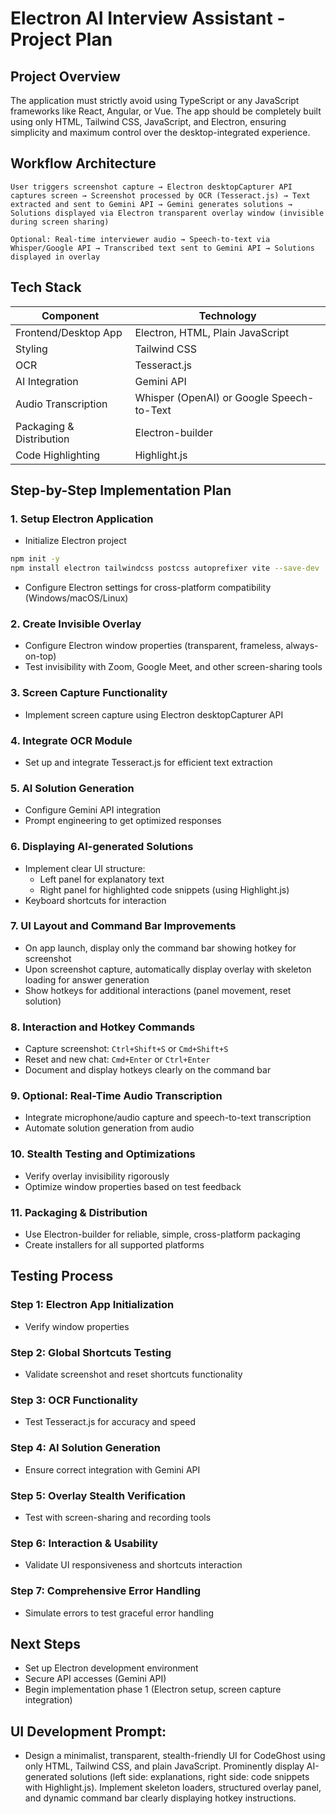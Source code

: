 # Electron AI Interview Assistant - Project Plan

## Project Overview

The application must strictly avoid using TypeScript or any JavaScript frameworks like React, Angular, or Vue. The app should be completely built using only HTML, Tailwind CSS,  JavaScript, and Electron, ensuring simplicity and maximum control over the desktop-integrated experience.

## Workflow Architecture

```
User triggers screenshot capture → Electron desktopCapturer API captures screen → Screenshot processed by OCR (Tesseract.js) → Text extracted and sent to Gemini API → Gemini generates solutions → Solutions displayed via Electron transparent overlay window (invisible during screen sharing)

Optional: Real-time interviewer audio → Speech-to-text via Whisper/Google API → Transcribed text sent to Gemini API → Solutions displayed in overlay
```

## Tech Stack

| Component                | Technology                                |
| ------------------------ | ----------------------------------------- |
| Frontend/Desktop App     | Electron, HTML, Plain JavaScript          |
| Styling                  | Tailwind CSS                              |
| OCR                      | Tesseract.js                              |
| AI Integration           | Gemini API                                |
| Audio Transcription      | Whisper (OpenAI) or Google Speech-to-Text |
| Packaging & Distribution | Electron-builder                          |
| Code Highlighting        | Highlight.js                              |

## Step-by-Step Implementation Plan

### 1. Setup Electron Application

- Initialize Electron project

```bash
npm init -y
npm install electron tailwindcss postcss autoprefixer vite --save-dev
```

- Configure Electron settings for cross-platform compatibility (Windows/macOS/Linux)

### 2. Create Invisible Overlay

- Configure Electron window properties (transparent, frameless, always-on-top)
- Test invisibility with Zoom, Google Meet, and other screen-sharing tools

### 3. Screen Capture Functionality

- Implement screen capture using Electron desktopCapturer API

### 4. Integrate OCR Module

- Set up and integrate Tesseract.js for efficient text extraction

### 5. AI Solution Generation

- Configure Gemini API integration
- Prompt engineering to get optimized responses

### 6. Displaying AI-generated Solutions

- Implement clear UI structure:
  - Left panel for explanatory text
  - Right panel for highlighted code snippets (using Highlight.js)
- Keyboard shortcuts for interaction

### 7. UI Layout and Command Bar Improvements

- On app launch, display only the command bar showing hotkey for screenshot
- Upon screenshot capture, automatically display overlay with skeleton loading for answer generation
- Show hotkeys for additional interactions (panel movement, reset solution)

### 8. Interaction and Hotkey Commands

- Capture screenshot: `Ctrl+Shift+S` or `Cmd+Shift+S`
- Reset and new chat: `Cmd+Enter` or `Ctrl+Enter`
- Document and display hotkeys clearly on the command bar

### 9. Optional: Real-Time Audio Transcription

- Integrate microphone/audio capture and speech-to-text transcription
- Automate solution generation from audio

### 10. Stealth Testing and Optimizations

- Verify overlay invisibility rigorously
- Optimize window properties based on test feedback

### 11. Packaging & Distribution

- Use Electron-builder for reliable, simple, cross-platform packaging
- Create installers for all supported platforms

## Testing Process

### Step 1: Electron App Initialization

- Verify window properties

### Step 2: Global Shortcuts Testing

- Validate screenshot and reset shortcuts functionality

### Step 3: OCR Functionality

- Test Tesseract.js for accuracy and speed

### Step 4: AI Solution Generation

- Ensure correct integration with Gemini API

### Step 5: Overlay Stealth Verification

- Test with screen-sharing and recording tools

### Step 6: Interaction & Usability

- Validate UI responsiveness and shortcuts interaction

### Step 7: Comprehensive Error Handling

- Simulate errors to test graceful error handling

## Next Steps

- Set up Electron development environment
- Secure API accesses (Gemini API)
- Begin implementation phase 1 (Electron setup, screen capture integration)

## UI Development Prompt:

- Design a minimalist, transparent, stealth-friendly UI for CodeGhost using only HTML, Tailwind CSS, and plain JavaScript. Prominently display AI-generated solutions (left side: explanations, right side: code snippets with Highlight.js). Implement skeleton loaders, structured overlay panel, and dynamic command bar clearly displaying hotkey instructions.

